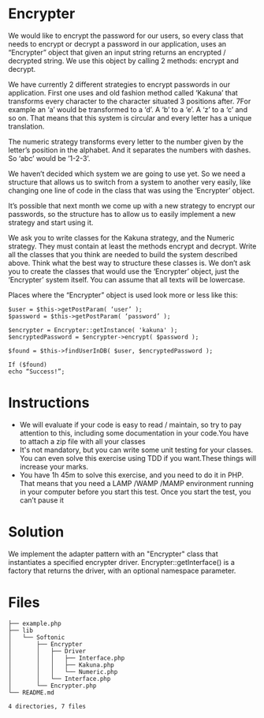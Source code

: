 Encrypter
=========

We would like to encrypt the password for our users, so every class that needs
to encrypt or decrypt a password in our application, uses an “Encrypter” 
object that given an input string returns an encrypted / decrypted string. We
use this object by calling 2 methods: encrypt and decrypt.

We have currently 2 different strategies to encrypt passwords in our 
application. First one uses and old fashion method called ‘Kakuna’ that 
transforms every character to the character situated 3 positions after.
7For example an ‘a’ would be transformed to a ‘d’. A ‘b’ to a ‘e’. A ‘z’
to a ‘c’ and so on. That means that this system is circular and every letter 
has a unique translation.

The numeric strategy transforms every letter to the number given by the 
letter’s position in the alphabet. And it separates the numbers with dashes.
So ‘abc’ would be ’1-2-3’.

We haven’t decided which system we are going to use yet. So we need a 
structure that allows us to switch from a system to another very easily,
like changing one line of code in the class that was using the 
‘Encrypter’ object.

It’s possible that next month we come up with a new strategy to encrypt our 
passwords, so the structure has to allow us to easily implement a new strategy 
and start using it.

We ask you to write classes for the Kakuna strategy, and the Numeric strategy.
They must contain at least the methods encrypt and decrypt. Write all the 
classes that you think are needed to build the system described above. Think 
what the best way to structure these classes is. We don’t ask you to create 
the classes that would use the ‘Encrypter’ object, just the ‘Encrypter’ system 
itself. You can assume that all texts will be lowercase.

Places where the “Encrypter” object is used look more or less like this:

    $user = $this->getPostParam( ‘user’ );
    $password = $this->getPostParam( ‘password’ );

    $encrypter = Encrypter::getInstance( 'kakuna' );
    $encryptedPassword = $encrypter->encrypt( $password );

    $found = $this->findUserInDB( $user, $encryptedPassword );

    If ($found)
    echo “Success!”;

Instructions
============

 *  We will evaluate if your code is easy to read / maintain, so try to pay 
    attention to this, including some documentation in your code.You have 
    to attach a zip file with all your classes
 *  It's not mandatory, but you can write some unit testing for your classes.
    You can even solve this exercise using TDD if you want.These things will 
    increase your marks.
 *  You have 1h 45m to solve this exercise, and you need to do it in PHP. 
    That means that you need a LAMP /WAMP /MAMP  environment running in your 
    computer before you start this test. Once you start the test, you can’t 
    pause it

Solution
========

We implement the adapter pattern with an "Encrypter" class that instantiates
a specified encrypter driver. Encrypter::getInterface() is a factory that 
returns the driver, with an optional namespace parameter.

Files
=====

    ├── example.php
    ├── lib
    │   └── Softonic
    │       ├── Encrypter
    │       │   ├── Driver
    │       │   │   ├── Interface.php
    │       │   │   ├── Kakuna.php
    │       │   │   └── Numeric.php
    │       │   └── Interface.php
    │       └── Encrypter.php
    └── README.md

    4 directories, 7 files
